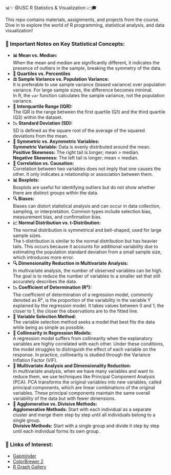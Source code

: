📊✨ @USC R Statistics & Visualization 📈🎓

<p>This repo contains materials, assignments, and projects from the course. Dive in to explore the world of R programming, statistical analysis, and data visualization!</p>

<h3>📝 Important Notes on Key Statistical Concepts:</h3>

<ul>
  <li><strong>📊 Mean vs. Median:</strong><br>
      When the mean and median are significantly different, it indicates the presence of outliers in the sample, breaking the symmetry of the data.
  </li>
  <li><strong>📏 Quartiles vs. Percentiles</strong><br>
  </li>
  <li><strong>⚖️ Sample Variance vs. Population Variance:</strong><br>
      It is preferable to use sample variance (biased variance) over population variance. For large sample sizes, the difference becomes minimal.<br>
      In R, the <code>var</code> function calculates the sample variance, not the population variance.
  </li>
  <li><strong>📐 Interquartile Range (IQR):</strong><br>
      The IQR is the range between the first quartile (Q1) and the third quartile (Q3) within the dataset.
  </li>
  <li><strong>📉 Standard Deviation (SD):</strong><br>
      SD is defined as the square root of the average of the squared deviations from the mean.
  </li>
  <li><strong>🔄 Symmetric vs. Asymmetric Variables:</strong><br>
      <strong>Symmetric Variable:</strong> Data is evenly distributed around the mean.<br>
      <strong>Positive Skewness:</strong> The right tail is longer; mean > median.<br>
      <strong>Negative Skewness:</strong> The left tail is longer; mean < median.
  </li>
  <li><strong>🔗 Correlation vs. Causation:</strong><br>
      Correlation between two variables does not imply that one causes the other. It only indicates a relationship or association between them.
  </li>
  <li><strong>📊 Boxplots:</strong><br>
      Boxplots are useful for identifying outliers but do not show whether there are distinct groups within the data.
  </li>
  <li><strong>🔍 Biases:</strong><br>
      Biases can distort statistical analysis and can occur in data collection, sampling, or interpretation. Common types include selection bias, measurement bias, and confirmation bias.
  </li>
  <li><strong>📈 Normal Distribution vs. t-Distribution:</strong><br>
    The normal distribution is symmetrical and bell-shaped, used for large sample sizes.<br>
    The t-distribution is similar to the normal distribution but has heavier tails. This occurs because it accounts for additional variability due to estimating the population standard deviation from a small sample size, which introduces more error.
</li>
<li><strong>🔍 Dimensionality Reduction in Multivariate Analysis:</strong><br>
    In multivariate analysis, the number of observed variables can be high. The goal is to reduce the number of variables to a smaller set that still accurately describes the data.
</li>
<li><strong>📉 Coefficient of Determination (R²):</strong><br>
    The coefficient of determination of a regression model, commonly denoted as R², is the proportion of the variability in the variable Y explained by the regression model. It takes values between 0 and 1; the closer to 1, the closer the observations are to the fitted line.
</li>
<li><strong>🔧 Variable Selection Method:</strong><br>
    The variable selection method seeks a model that best fits the data while being as simple as possible.
</li>
<li><strong>🔄 Collinearity in Regression Models:</strong><br>
    A regression model suffers from collinearity when the explanatory variables are highly correlated with each other. Under these conditions, the model struggles to distinguish the effect of each variable on the response. In practice, collinearity is studied through the Variance Inflation Factor (VIF).
</li>
<li><strong>🔄 Multivariate Analysis and Dimensionality Reduction:</strong><br>
    In multivariate analysis, when we have many variables and want to reduce them, we use techniques like Principal Component Analysis (PCA). PCA transforms the original variables into new variables, called principal components, which are linear combinations of the original variables. These principal components maintain the same overall variability of the data but with fewer dimensions.
</li>
<li><strong>🔗 Agglomerative vs. Divisive Methods:</strong><br>
      <strong>Agglomerative Methods:</strong> Start with each individual as a separate cluster and merge them step by step until all individuals belong to a single group.<br>
      <strong>Divisive Methods:</strong> Start with a single group and divide it step by step until each individual forms its own group.
  </li>


</ul>

<h3>🔗 Links of Interest:</h3>
<ul>
  <li><a href="https://www.gapminder.org" target="_blank">Gapminder</a></li>
  <li><a href="https://colorbrewer2.org" target="_blank">ColorBrewer 2</a></li>
  <li><a href="https://www.r-graph-gallery.com" target="_blank">R Graph Gallery</a></li>
</ul>
